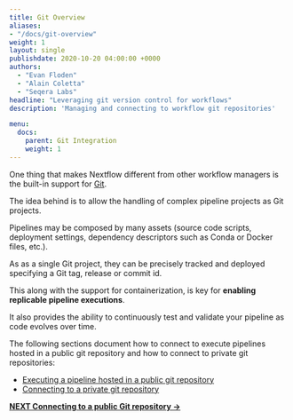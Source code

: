 ```yaml
---
title: Git Overview
aliases:
- "/docs/git-overview"
weight: 1
layout: single
publishdate: 2020-10-20 04:00:00 +0000
authors:
  - "Evan Floden"
  - "Alain Coletta"
  - "Seqera Labs"
headline: "Leveraging git version control for workflows"
description: 'Managing and connecting to workflow git repositories'

menu:
  docs:
    parent: Git Integration
    weight: 1
---
```

One thing that makes Nextflow different from other workflow managers is the built-in support for [Git](https://git-scm.com).

The idea behind is to allow the handling of complex pipeline projects as Git projects.

Pipelines may be composed by many assets (source code scripts, deployment settings, dependency descriptors such as Conda or Docker files, etc.).

As as a single Git project, they can be precisely tracked and deployed specifying a Git tag, release or commit id.

This along with the support for containerization, is key for **enabling replicable pipeline executions**.

It also provides the ability to continuously test and validate your pipeline as code evolves over time.

The following sections document how to connect to execute pipelines hosted in a public git repository and how to connect to private git repositories:

  * [Executing a pipeline hosted in a public git repository](/docs/git/git-public/)
  * [Connecting to a private git repository](/docs/git/git-private/)

**[NEXT Connecting to a public Git repository →](/docs/git/git-public/)**
